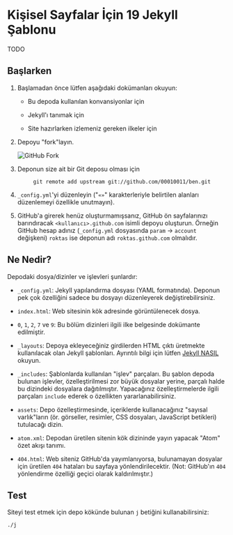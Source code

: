 # Kişisel Sayfalar İçin 19 Jekyll Şablonu

TODO

## Başlarken

1. Başlamadan önce lütfen aşağıdaki dokümanları okuyun:

    - Bu depoda kullanılan konvansiyonlar için

    - Jekyll'ı tanımak için

    - Site hazırlarken izlemeniz gereken ilkeler için

2. Depoyu "fork"layın.

   ![GitHub Fork](http://00010011.github.com/ben/assets/github-fork.png)

3. Deponun size ait bir Git deposu olması için

            git remote add upstream git://github.com/00010011/ben.git

4. `_config.yml`'yi düzenleyin ("`«»`" karakterleriyle belirtilen alanları
   düzenlemeyi özellikle unutmayın).

5. GitHub'a girerek henüz oluşturmamışsanız, GitHub ön sayfalarınızı
   barındıracak `<kullanıcı>.github.com` isimli depoyu oluşturun.  Örneğin
   GitHub hesap adınız (`_config.yml` dosyasında `param` → `account`
   değişkeni) `roktas` ise deponun adı `roktas.github.com` olmalıdır.


## Ne Nedir?

Depodaki dosya/dizinler ve işlevleri şunlardır:

- `_config.yml`: Jekyll yapılandırma dosyası (YAML formatında).  Deponun pek
  çok özelliğini sadece bu dosyayı düzenleyerek değiştirebilirsiniz.

- `index.html`: Web sitesinin kök adresinde görüntülenecek dosya.

- `0`, `1`, `2`, `7` ve `9`: Bu bölüm dizinleri ilgili ilke belgesinde
  dokümante edilmiştir.

- `_layouts`: Depoya ekleyeceğiniz girdilerden HTML çıktı üretmekte
  kullanılacak olan Jekyll şablonları.  Ayrıntılı bilgi için lütfen [Jekyll
  NASIL](belgesini) okuyun.

- `_includes`: Şablonlarda kullanılan "işlev" parçaları.  Bu şablon depoda
  bulunan işlevler, özelleştirilmesi zor büyük dosyalar yerine, parçalı halde
  bu dizindeki dosyalara dağıtılmıştır.  Yapacağınız özelleştirmelerde ilgili
  parçaları `include` ederek o özellikten yararlanabilirsiniz.

- `assets`: Depo özelleştirmesinde, içeriklerde kullanacağınız "sayısal
  varlık"ların (ör. görseller, resimler, CSS dosyaları, JavaScript betikleri)
  tutulacağı dizin.

- `atom.xml`: Depodan üretilen sitenin kök dizininde yayın yapacak "Atom" özet
  akışı tanımı.

- `404.html`: Web siteniz GitHub'da yayımlanıyorsa, bulunamayan dosyalar için
  üretilen `404` hataları bu sayfaya yönlendirilecektir.  (Not: GitHub'ın
  `404` yönlendirme özelliği geçici olarak kaldırılmıştır.)


## Test

Siteyi test etmek için depo kökünde bulunan `j` betiğini kullanabilirsiniz:

	./j
